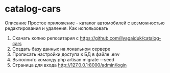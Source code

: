 # catalog-cars
Описание
Простое приложение - каталог автомобилей с возможностью редактирования и удаления.
Как использовать
1. Скачать копию репозитария с https://github.com/ilyagaiduk/catalog-cars
2. Создать базу данных на локальном сервере
3. Прописать настройки доступа к БД в файле .env
4. Выполнить команду php artisan migrate --seed
5. Страница для входа http://127.0.0.1:8000/admin/login
